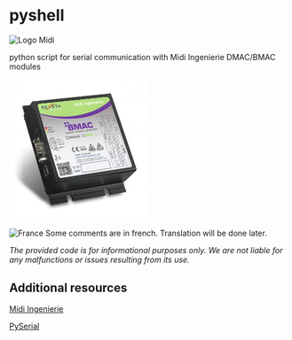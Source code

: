 # pyshell
<img src="https://www.midi-ingenierie.com/wp-content/uploads/2021/02/cropped-logo_midi_ingenierie2021.png" alt="Logo Midi" style="width:25%;">


python script for serial communication with Midi Ingenierie DMAC/BMAC modules

<img src="Bmac-b-carre-500x503.jpg" alt="photo bmac" width="50%">



![France](https://raw.githubusercontent.com/stevenrskelton/flag-icon/master/png/16/country-4x3/fr.png "France") Some comments are in french. Translation will be done later.

*The provided code is for informational purposes only. We are not liable for any malfunctions or issues resulting from its use.*

## Additional resources

[Midi Ingenierie](https://www.midi-ingenierie.com)

[PySerial](https://pypi.org/project/pyserial/)
